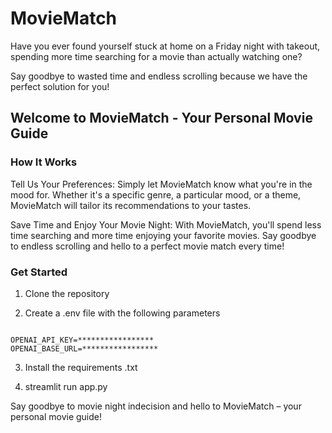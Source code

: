 # MovieMatch


Have you ever found yourself stuck at home on a Friday night with takeout, spending more time searching for a movie than actually watching one?

Say goodbye to wasted time and endless scrolling because we have the perfect solution for you!


## Welcome to MovieMatch -  Your Personal Movie Guide

### How It Works

Tell Us Your Preferences: Simply let MovieMatch know what you're in the mood for. Whether it's a specific genre, a particular mood, or a theme, MovieMatch will tailor its recommendations to your tastes.

Save Time and Enjoy Your Movie Night: With MovieMatch, you'll spend less time searching and more time enjoying your favorite movies. Say goodbye to endless scrolling and hello to a perfect movie match every time!

### Get Started
1. Clone the repository

2. Create a .env file with the following parameters

```

OPENAI_API_KEY=*****************
OPENAI_BASE_URL=*****************

```

3. Install the requirements .txt

4. streamlit run app.py


Say goodbye to movie night indecision and hello to MovieMatch – your personal movie guide!